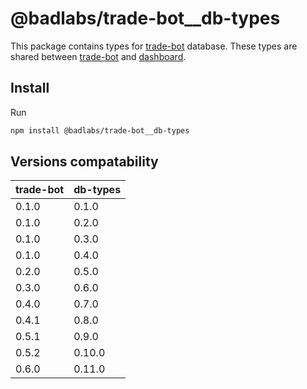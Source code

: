 # @badlabs/trade-bot__db-types

This package contains types for [trade-bot](https://github.com/badlabs/trade-bot--tinkoff) database. These types are shared between [trade-bot](https://github.com/badlabs/trade-bot--tinkoff) and [dashboard](https://github.com/badlabs/trade-bots-dashboard).

## Install

Run

```sh
npm install @badlabs/trade-bot__db-types
```

## Versions compatability

<!--versions-compatability-start-->

|trade-bot|db-types|
|---|---|
|0.1.0|0.1.0|
|0.1.0|0.2.0|
|0.1.0|0.3.0|
|0.1.0|0.4.0|
|0.2.0|0.5.0|
|0.3.0|0.6.0|
|0.4.0|0.7.0|
|0.4.1|0.8.0|
|0.5.1|0.9.0|
|0.5.2|0.10.0|
|0.6.0|0.11.0|

<!--versions-compatability-end-->
